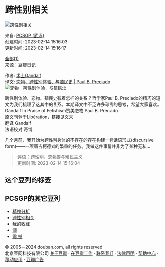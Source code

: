# 跨性别相关

![跨性别相关](https://img1.doubanio.com/view/elanor_image/raw/public/7R7TU7SP.jpg)

来自: [PCSGP (武汉)](https://www.douban.com/people/204796318/)  
创建时间: 2023-02-14 15:16:03  
更新时间: 2023-02-14 15:16:17  

[全部(1)](https://www.douban.com/doulist/154037262/)  
来源：豆瓣日记  

作者: [术士Gandalf](https://www.douban.com/people/gandalfmellyrn/)  
译文: [恋物、跨性别体验、与殖民史 | Paul B. Preciado](https://www.douban.com/note/844036504/)  
![恋物、跨性别体验、与殖民史](https://img1.doubanio.com/view/note/small/public/p92484879.webp)

跨性别体验、恋物、殖民史有着怎样的关系？哲学家Paul B. Preciado的精巧的短文为我们梳理了这其中的关系。本期译文中不乏许多珍贵的思考，希望大家喜欢。  
Gandalf In Praise of Fetishism赞美恋物 Paul B. Preciado  
原文刊登于Libération，链接见文末  
翻译 Gandalf  
法语校对 奇博  

几个月前，我开始为跨性别身体的不存在的存在构建一套话语形式(discursive form)——一项唐吉柯德式的繁重的任务。我做这件事情并非为了某种无私...

> 评语：跨性别，恋物癖与殖民主义  
> 更新时间: 2023-02-14 15:16:04  

## 这个豆列的标签  
## PCSGP的其它豆列  

- [精神分析](https://www.douban.com/doulist/154037267/)
- [跨性别相关](https://www.douban.com/doulist/154037262/)
- [我的收藏](https://www.douban.com/doulist/120214977/)
- [润](https://www.douban.com/doulist/146559268/)
- [震 撼](https://www.douban.com/doulist/134123637/)

© 2005－2024 douban.com, all rights reserved  
北京豆网科技有限公司 [关于豆瓣](https://www.douban.com/about) · [在豆瓣工作](https://www.douban.com/jobs) · [联系我们](https://www.douban.com/about?topic=contactus) · [法律声明](https://www.douban.com/about/legal) · [帮助中心](https://help.douban.com/?app=main) · [移动应用](https://www.douban.com/doubanapp/) · [豆瓣广告](https://www.douban.com/partner/)
<!-- tcd_original_link https://m.douban.com/doulist/154037262/ -->
